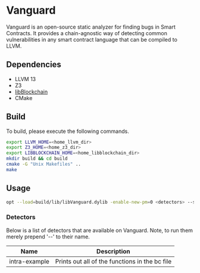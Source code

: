 # Vanguard
Vanguard is an open-source static analyzer for finding bugs in Smart Contracts. It provides a chain-agnostic way of
detecting common vulnerabilities in any smart contract language that can be compiled to LLVM. 

## Dependencies
 * LLVM 13
 * Z3
 * [libBlockchain](https://github.com/Veridise/libBlockchain)
 * CMake

## Build
To build, please execute the following commands. 

```bash
export LLVM_HOME=<home_llvm_dir>
export Z3_HOME=<home_z3_dir>
export LIBBLOCKCHAIN_HOME=<home_libblockchain_dir>
mkdir build && cd build
cmake -G "Unix Makefiles" ..
make
```

## Usage
```bash
opt --load=build/lib/libVanguard.dylib -enable-new-pm=0 <detectors> --summary=<summary> <llvm bytecode> -o /dev/null
```

### Detectors
Below is a list of detectors that are available on Vanguard. Note, to run them merely prepend '--' to their name.

| Name          | Description                                     |
| ------------- | ----------------------------------------------- |
| intra-example | Prints out all of the functions in the bc file  |

